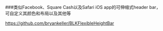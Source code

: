 ###类似Facebook、Square Cash以及Safari iOS app的可伸缩式header bar，可自定义其颜色和布局以及其他等

https://github.com/bryankeller/BLKFlexibleHeightBar